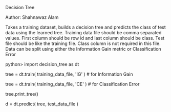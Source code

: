 Decision Tree

Author: Shahnawaz Alam

Takes a training dataset, builds a decision tree and predicts the class of test data using the learned tree.
Training data file should be comma separated values. First column should be row id and last
column should be class.
Test file should be like the training file. Class column is not required in this file.
Data can be split using either the Information Gain metric or Classification Error

python> import decision_tree as dt

tree = dt.train( training_data_file, 'IG' ) # for Information Gain

tree = dt.train( training_data_file, 'CE' ) # for Classification Error

tree.print_tree()

d = dt.predict( tree, test_data_file )
  
